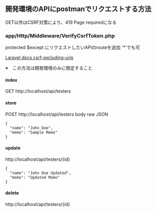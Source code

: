 

## 開発環境のAPIにpostmanでリクエストする方法

GET以外はCSRF対策により、419 Page requiredになる

### app/Http/Middleware/VerifyCsrfToken.php
protected $except にリクエストしたいAPIのrouteを追加
'*'でも可

[Laravel docs csrf-excluding-uris](https://laravel.com/docs/8.x/csrf#csrf-excluding-uris)

※　この方法は開発環境のみに限定すること

#### index 
GET http://localhost/api/testers

#### store
POST http://localhost/api/testers
body raw JSON
```
{
  "name": "John Doe",
  "memo": "Sample Memo"
}
```
#### update 
http://localhost/api/testers/{id}
```
{
  "name": "John Doe Updated",
  "memo": "Updated Memo"
}
```

#### delete 
http://localhost/api/testers/{id}
